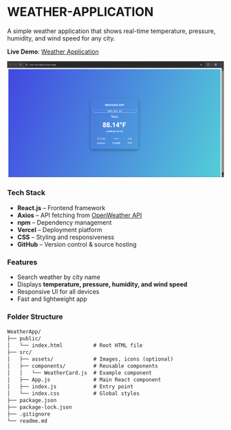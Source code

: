 # WEATHER-APPLICATION
A simple weather application that shows real-time temperature, pressure, humidity, and wind speed for any city.  

 **Live Demo**: [Weather Application](https://react-one-kappa-29.vercel.app/)  

![Weather Application Screenshot](https://github.com/DEEPAK-RAMGIRI/React/blob/main/weatherApp/weather.png)  

### Tech Stack
- **React.js** – Frontend framework  
- **Axios** – API fetching from [OpenWeather API](https://openweathermap.org/api)  
- **npm** – Dependency management  
- **Vercel** – Deployment platform  
- **CSS** – Styling and responsiveness  
- **GitHub** – Version control & source hosting  

###  Features
-  Search weather by city name  
-  Displays **temperature, pressure, humidity, and wind speed**  
-  Responsive UI for all devices  
-  Fast and lightweight app  

###  Folder Structure
```plaintext
WeatherApp/
├── public/
│   └── index.html          # Root HTML file
├── src/
│   ├── assets/             # Images, icons (optional)
│   ├── components/         # Reusable components
│   │   └── WeatherCard.js  # Example component
│   ├── App.js              # Main React component
│   ├── index.js            # Entry point
│   └── index.css           # Global styles
├── package.json
├── package-lock.json
├── .gitignore
└── readme.md
```


